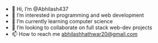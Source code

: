 - 👋 Hi, I’m @Abhilash437
- 👀 I’m interested in programming and web development
- 🌱 I’m currently learning computer science
- 💞️ I’m looking to collaborate on full stack web-dev projects
- 📫 How to reach me abhilashhathwar20@gmail.com

<!---
Abhilash437/Abhilash437 is a ✨ special ✨ repository because its `README.md` (this file) appears on your GitHub profile.
You can click the Preview link to take a look at your changes.
--->
